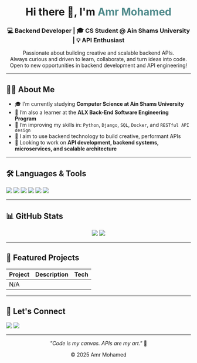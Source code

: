 <!-- Header -->
<h1 align="center">Hi there 👋, I'm <span style="color:#4F8A8B;">Amr Mohamed</span></h1>
<h3 align="center">💻 Backend Developer | 🎓 CS Student @ Ain Shams University | 💡 API Enthusiast</h3>

<!-- Short Intro -->
<p align="center">
  Passionate about building creative and scalable backend APIs. <br />
  Always curious and driven to learn, collaborate, and turn ideas into code. <br />
  Open to new opportunities in backend development and API engineering!
</p>

---

<!-- About Me -->
## 🙋‍♂️ About Me

- 🎓 I’m currently studying **Computer Science at Ain Shams University**  
- 🔭 I’m also a learner at the **ALX Back-End Software Engineering Program**  
- 🧠 I’m improving my skills in: `Python`, `Django`, `SQL`, `Docker`, and `RESTful API design`  
- 🌱 I aim to use backend technology to build creative, performant APIs  
- 💼 Looking to work on **API development, backend systems, microservices, and scalable architecture**

---

<!-- Languages and Tools -->
## 🛠️ Languages & Tools

<p align="left">
  <img src="https://img.shields.io/badge/-Python-3776AB?style=flat&logo=python&logoColor=white" />
  <img src="https://img.shields.io/badge/-Django-092E20?style=flat&logo=django&logoColor=white" />
  <img src="https://img.shields.io/badge/-SQL-4479A1?style=flat&logo=mysql&logoColor=white" />
  <img src="https://img.shields.io/badge/-Docker-2496ED?style=flat&logo=docker&logoColor=white" />
  <img src="https://img.shields.io/badge/-Git-F05032?style=flat&logo=git&logoColor=white" />
  <img src="https://img.shields.io/badge/-VS%20Code-007ACC?style=flat&logo=visual-studio-code&logoColor=white" />
</p>

---

<!-- GitHub Stats -->
## 📊 GitHub Stats

<p align="center">
  <img src="https://github-readme-stats.vercel.app/api?username=am0rzz&show_icons=true&theme=tokyonight" />
  <img src="https://github-readme-stats.vercel.app/api/top-langs/?username=am0rzz&layout=compact&theme=tokyonight" />
</p>

---

<!-- Projects Showcase -->
## 🚀 Featured Projects

| Project | Description | Tech |
|--------|-------------|------|
| N/A


---

<!-- Let's Connect -->
## 🤝 Let's Connect

<p align="left">
  <a href="mailto:amrmohm629@gmail.com"><img src="https://img.shields.io/badge/-Email-D14836?style=flat&logo=gmail&logoColor=white" /></a>
  <a href="https://www.linkedin.com/in/yourprofile](https://www.linkedin.com/in/amr-mohamed-34835032b/"><img src="https://img.shields.io/badge/-LinkedIn-0077B5?style=flat&logo=linkedin&logoColor=white" /></a>
</p>

---

<!-- Footer -->
<p align="center">
  <i>"Code is my canvas. APIs are my art."</i> 🎨
</p>
<p align="center">
  © 2025 Amr Mohamed
</p>
